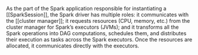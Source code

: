 As the part of the Spark application responsible for instantiating a [[SparkSession]], the Spark driver has multiple roles: it communicates with the [[cluster manager]]; it requests resources (CPU, memory, etc.) from the cluster manager for Spark’s executors (JVMs); and it transforms all the Spark operations into DAG computations, schedules them, and distributes their execution as tasks across the Spark executors. Once the resources are allocated, it communicates directly with the executors.